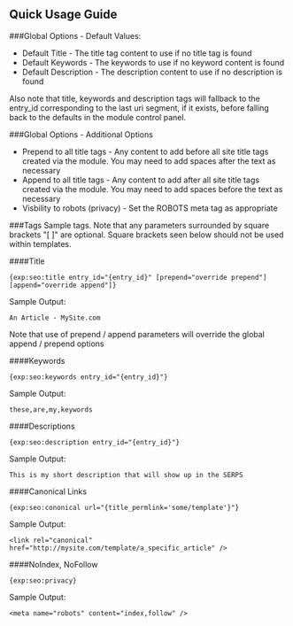Quick Usage Guide
---

###Global Options - Default Values:

*  Default Title 		- The title tag content to use if no title tag is found
*  Default Keywords 	- The keywords to use if no keyword content is found
*  Default Description 	- The description content to use if no description is found

Also note that title, keywords and description tags will fallback to the entry_id
corresponding to the last uri segment, if it exists, before falling back to the
defaults in the module control panel.

###Global Options - Additional Options
* Prepend to all title tags 	 - Any content to add before all site title tags created via the module. You may need to add spaces after the text as necessary
* Append to all title tags		 - Any content to add after all site title tags created via the module. You may need to add spaces before the text as necessary
* Visbility to robots (privacy) - Set the ROBOTS meta tag as appropriate


###Tags
Sample tags. Note that any parameters surrounded by square brackets "[ ]" are optional. Square brackets seen below should not be used within templates.

####Title

    {exp:seo:title entry_id="{entry_id}" [prepend="override prepend"] [append="override append"]}

Sample Output:

    An Article - MySite.com

Note that use of prepend / append parameters will override the global append / prepend options

####Keywords

    {exp:seo:keywords entry_id="{entry_id}"}

Sample Output:

    these,are,my,keywords

####Descriptions

    {exp:seo:description entry_id="{entry_id}"}

Sample Output:

    This is my short description that will show up in the SERPS

####Canonical Links

    {exp:seo:cononical url="{title_permlink='some/template'}"}

Sample Output:

    <link rel="canonical" href="http://mysite.com/template/a_specific_article" />

####NoIndex, NoFollow

    {exp:seo:privacy}

Sample Output:

    <meta name="robots" content="index,follow" />
